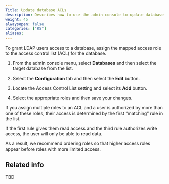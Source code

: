 ```yaml
---
Title: Update database ACLs
description: Describes how to use the admin console to update database access control lists (ACLs) to authorize access to roles authorizing LDAP user access.
weight: 45
alwaysopen: false
categories: ["RS"]
aliases: 
---
```


To grant LDAP users access to a database, assign the mapped access role to the access control list (ACL) for the database.

1.  From the admin console menu, select **Databases** and then select the target database from the list.

2.  Select the **Configuration** tab and then select the **Edit** button.

3.  Locate the Access Control List setting and select its **Add** button.

4.  Select the appropriate roles and then save your changes.

If you assign multiple roles to an ACL and a user is authorized by more than one of these roles, their access is determined by the first “matching” rule in the list.  

If the first rule gives them read access and the third rule authorizes write access, the user will only be able to read data.  

As a result, we recommend ordering roles so that higher access roles appear before roles with more limited access. 


## Related info

TBD